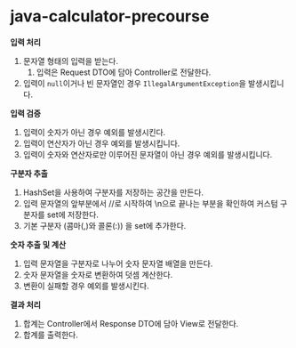 # java-calculator-precourse

**입력 처리**
1. 문자열 형태의 입력을 받는다.
   1. 입력은 Request DTO에 담아 Controller로 전달한다.
2. 입력이 `null`이거나 빈 문자열인 경우 `IllegalArgumentException`을 발생시킵니다.

**입력 검증**
1. 입력이 숫자가 아닌 경우 예외를 발생시킨다.
2. 입력이 연산자가 아닌 경우 예외를 발생시킵니다.
3. 입력이 숫자와 연산자로만 이루어진 문자열이 아닌 경우 예외를 발생시킵니다.

**구분자 추출**
1. HashSet을 사용하여 구분자를 저장하는 공간을 만든다.
2. 입력 문자열의 앞부분에서 //로 시작하여 \n으로 끝나는 부분을 확인하여 커스텀 구분자를 set에 저장한다.
3. 기본 구분자 (콤마(,)와 콜론(:)) 을 set에 추가한다.

**숫자 추출 및 계산**
1. 입력 문자열을 구분자로 나누어 숫자 문자열 배열을 만든다.
2. 숫자 문자열을 숫자로 변환하여 덧셈 계산한다.
3. 변환이 실패할 경우 예외를 발생시킨다.

**결과 처리**
1. 합계는 Controller에서 Response DTO에 담아 View로 전달한다.
2. 합계를 출력한다.